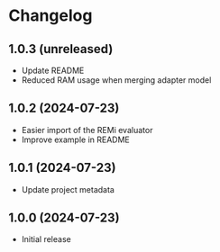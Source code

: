 # Changelog

## 1.0.3 (unreleased)


- Update README
- Reduced RAM usage when merging adapter model


## 1.0.2 (2024-07-23)


- Easier import of the REMi evaluator
- Improve example in README


## 1.0.1 (2024-07-23)


- Update project metadata


## 1.0.0 (2024-07-23)

- Initial release
